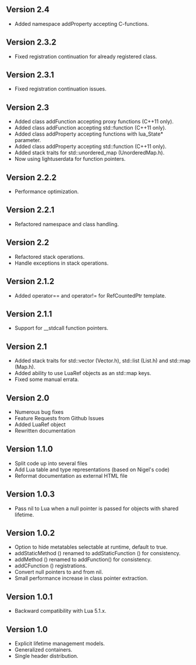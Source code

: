 ## Version 2.4

* Added namespace addProperty accepting C-functions.

## Version 2.3.2

* Fixed registration continuation for already registered class.

## Version 2.3.1

* Fixed registration continuation issues.

## Version 2.3

* Added class addFunction accepting proxy functions (C++11 only).
* Added class addFunction accepting std::function (C++11 only).
* Added class addProperty accepting functions with lua_State* parameter.
* Added class addProperty accepting std::function (C++11 only).
* Added stack traits for std::unordered_map (UnorderedMap.h).
* Now using lightuserdata for function pointers.

## Version 2.2.2

* Performance optimization.

## Version 2.2.1

* Refactored namespace and class handling.

## Version 2.2

* Refactored stack operations.
* Handle exceptions in stack operations.

## Version 2.1.2

* Added operator== and operator!= for RefCountedPtr template.

## Version 2.1.1

* Support for __stdcall function pointers.

## Version 2.1

* Added stack traits for std::vector (Vector.h), std::list (List.h) and std::map (Map.h).
* Added ability to use LuaRef objects as an std::map keys.
* Fixed some manual errata.

## Version 2.0

* Numerous bug fixes
* Feature Requests from Github Issues
* Added LuaRef object
* Rewritten documentation

## Version 1.1.0

* Split code up into several files
* Add Lua table and type representations (based on Nigel's code)
* Reformat documentation as external HTML file

## Version 1.0.3

* Pass nil to Lua when a null pointer is passed for objects with shared lifetime.

## Version 1.0.2

* Option to hide metatables selectable at runtime, default to true.
* addStaticMethod () renamed to addStaticFunction () for consistency.
* addMethod () renamed to addFunction() for consistency.
* addCFunction () registrations.
* Convert null pointers to and from nil.
* Small performance increase in class pointer extraction.

## Version 1.0.1

* Backward compatibility with Lua 5.1.x.

## Version 1.0

* Explicit lifetime management models.
* Generalized containers.
* Single header distribution.
